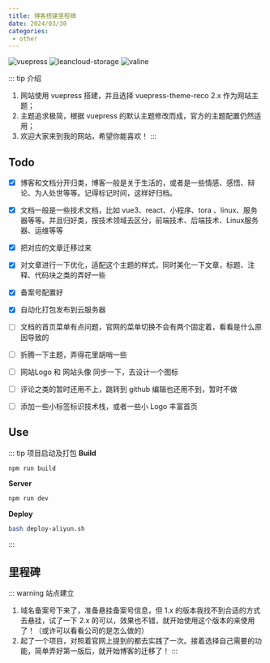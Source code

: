 ```yaml
---
title: 博客搭建里程碑
date: 2024/03/30
categories:
 - other
---
```

<!-- 这是一些标签，就是我想要的那种，在这学习一下了 -->
![vuepress](https://img.shields.io/badge/vuepress-0.14.8-brightgreen.svg)
![leancloud-storage](https://img.shields.io/badge/leancloud--storage-3.10.1-orange.svg)
![valine](https://img.shields.io/badge/valine-1.3.4-blue.svg)

::: tip 介绍
1. 网站使用 vuepress 搭建，并且选择 vuepress-theme-reco 2.x 作为网站主题；<br>
2. 主题追求极简，根据 vuepress 的默认主题修改而成，官方的主题配置仍然适用；<br>
3. 欢迎大家来到我的网站，希望你能喜欢！
:::

## Todo
* [x] 博客和文档分开归类，博客一般是关于生活的，或者是一些情感、感悟、辩论、为人处世等等。记得标记时间，这样好归档。
* [x] 文档一般是一些技术文档，比如 vue3、react、小程序、tora 、linux、服务器等等。并且归好类，按技术领域去区分，前端技术、后端技术、Linux服务器、运维等等

* [x] 把对应的文章迁移过来
* [x] 对文章进行一下优化，适配这个主题的样式，同时美化一下文章，标题、注释、代码块之类的弄好一些
* [x] 备案号配置好
* [x] 自动化打包发布到云服务器
* [ ] 文档的首页菜单有点问题，官网的菜单切换不会有两个固定着，看看是什么原因导致的
* [ ] 折腾一下主题，弄得花里胡哨一些
* [ ] 网站Logo 和 网站头像 同步一下，去设计一个图标
* [ ] 评论之类的暂时还用不上，跳转到 github 编辑也还用不到，暂时不做
* [ ] 添加一些小标签标识技术栈，或者一些小 Logo 丰富首页

## Use
::: tip 项目启动及打包
**Build**

```bash
npm run build
```

**Server**

```bash
npm run dev
```

**Deploy**

```bash
bash deploy-aliyun.sh
```
:::

## 里程碑

::: warning 站点建立 
1. 域名备案号下来了，准备悬挂备案号信息，但 1.x 的版本我找不到合适的方式去悬挂，试了一下 2.x 的可以，效果也不错，就开始使用这个版本的来使用了！（或许可以看看公司的是怎么做的）
2. 起了一个项目，对照着官网上提到的都去实践了一次。接着选择自己需要的功能，简单弄好第一版后，就开始博客的迁移了！
::: 